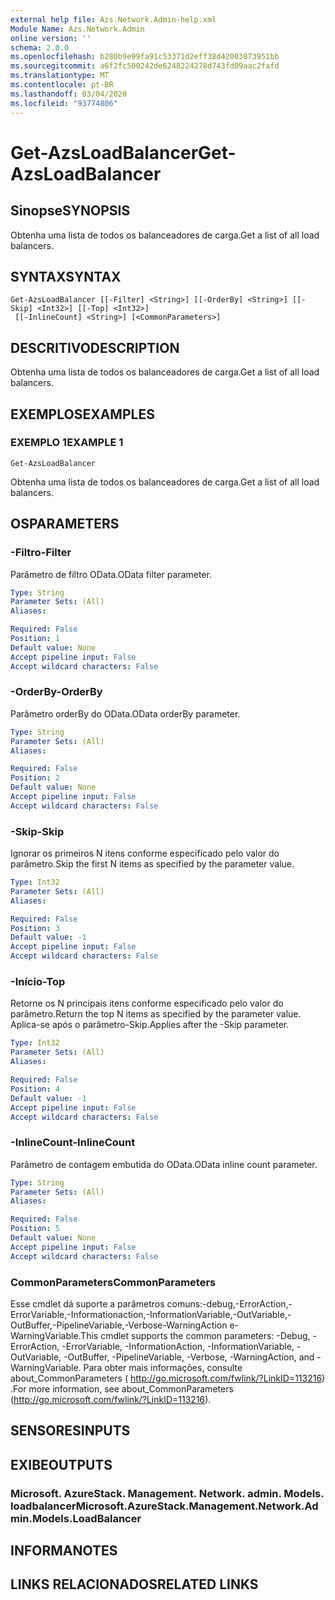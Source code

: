 ```yaml
---
external help file: Azs.Network.Admin-help.xml
Module Name: Azs.Network.Admin
online version: ''
schema: 2.0.0
ms.openlocfilehash: b280b9e99fa91c53371d2eff38d42003873951bb
ms.sourcegitcommit: a6f2fc500242de6248224278d743fd09aac2fafd
ms.translationtype: MT
ms.contentlocale: pt-BR
ms.lasthandoff: 03/04/2020
ms.locfileid: "93774806"
---
```

# <span data-ttu-id="b89d1-101">Get-AzsLoadBalancer</span><span class="sxs-lookup"><span data-stu-id="b89d1-101">Get-AzsLoadBalancer</span></span>

## <span data-ttu-id="b89d1-102">Sinopse</span><span class="sxs-lookup"><span data-stu-id="b89d1-102">SYNOPSIS</span></span>
<span data-ttu-id="b89d1-103">Obtenha uma lista de todos os balanceadores de carga.</span><span class="sxs-lookup"><span data-stu-id="b89d1-103">Get a list of all load balancers.</span></span>

## <span data-ttu-id="b89d1-104">SYNTAX</span><span class="sxs-lookup"><span data-stu-id="b89d1-104">SYNTAX</span></span>

```
Get-AzsLoadBalancer [[-Filter] <String>] [[-OrderBy] <String>] [[-Skip] <Int32>] [[-Top] <Int32>]
 [[-InlineCount] <String>] [<CommonParameters>]
```

## <span data-ttu-id="b89d1-105">DESCRITIVO</span><span class="sxs-lookup"><span data-stu-id="b89d1-105">DESCRIPTION</span></span>
<span data-ttu-id="b89d1-106">Obtenha uma lista de todos os balanceadores de carga.</span><span class="sxs-lookup"><span data-stu-id="b89d1-106">Get a list of all load balancers.</span></span>

## <span data-ttu-id="b89d1-107">EXEMPLOS</span><span class="sxs-lookup"><span data-stu-id="b89d1-107">EXAMPLES</span></span>

### <span data-ttu-id="b89d1-108">EXEMPLO 1</span><span class="sxs-lookup"><span data-stu-id="b89d1-108">EXAMPLE 1</span></span>
```
Get-AzsLoadBalancer
```

<span data-ttu-id="b89d1-109">Obtenha uma lista de todos os balanceadores de carga.</span><span class="sxs-lookup"><span data-stu-id="b89d1-109">Get a list of all load balancers.</span></span>

## <span data-ttu-id="b89d1-110">OS</span><span class="sxs-lookup"><span data-stu-id="b89d1-110">PARAMETERS</span></span>

### <span data-ttu-id="b89d1-111">-Filtro</span><span class="sxs-lookup"><span data-stu-id="b89d1-111">-Filter</span></span>
<span data-ttu-id="b89d1-112">Parâmetro de filtro OData.</span><span class="sxs-lookup"><span data-stu-id="b89d1-112">OData filter parameter.</span></span>

```yaml
Type: String
Parameter Sets: (All)
Aliases:

Required: False
Position: 1
Default value: None
Accept pipeline input: False
Accept wildcard characters: False
```

### <span data-ttu-id="b89d1-113">-OrderBy</span><span class="sxs-lookup"><span data-stu-id="b89d1-113">-OrderBy</span></span>
<span data-ttu-id="b89d1-114">Parâmetro orderBy do OData.</span><span class="sxs-lookup"><span data-stu-id="b89d1-114">OData orderBy parameter.</span></span>

```yaml
Type: String
Parameter Sets: (All)
Aliases:

Required: False
Position: 2
Default value: None
Accept pipeline input: False
Accept wildcard characters: False
```

### <span data-ttu-id="b89d1-115">-Skip</span><span class="sxs-lookup"><span data-stu-id="b89d1-115">-Skip</span></span>
<span data-ttu-id="b89d1-116">Ignorar os primeiros N itens conforme especificado pelo valor do parâmetro.</span><span class="sxs-lookup"><span data-stu-id="b89d1-116">Skip the first N items as specified by the parameter value.</span></span>

```yaml
Type: Int32
Parameter Sets: (All)
Aliases:

Required: False
Position: 3
Default value: -1
Accept pipeline input: False
Accept wildcard characters: False
```

### <span data-ttu-id="b89d1-117">-Início</span><span class="sxs-lookup"><span data-stu-id="b89d1-117">-Top</span></span>
<span data-ttu-id="b89d1-118">Retorne os N principais itens conforme especificado pelo valor do parâmetro.</span><span class="sxs-lookup"><span data-stu-id="b89d1-118">Return the top N items as specified by the parameter value.</span></span>
<span data-ttu-id="b89d1-119">Aplica-se após o parâmetro-Skip.</span><span class="sxs-lookup"><span data-stu-id="b89d1-119">Applies after the -Skip parameter.</span></span>

```yaml
Type: Int32
Parameter Sets: (All)
Aliases:

Required: False
Position: 4
Default value: -1
Accept pipeline input: False
Accept wildcard characters: False
```

### <span data-ttu-id="b89d1-120">-InlineCount</span><span class="sxs-lookup"><span data-stu-id="b89d1-120">-InlineCount</span></span>
<span data-ttu-id="b89d1-121">Parâmetro de contagem embutida do OData.</span><span class="sxs-lookup"><span data-stu-id="b89d1-121">OData inline count parameter.</span></span>

```yaml
Type: String
Parameter Sets: (All)
Aliases:

Required: False
Position: 5
Default value: None
Accept pipeline input: False
Accept wildcard characters: False
```

### <span data-ttu-id="b89d1-122">CommonParameters</span><span class="sxs-lookup"><span data-stu-id="b89d1-122">CommonParameters</span></span>
<span data-ttu-id="b89d1-123">Esse cmdlet dá suporte a parâmetros comuns:-debug,-ErrorAction,-ErrorVariable,-Informationaction,-InformationVariable,-OutVariable,-OutBuffer,-PipelineVariable,-Verbose-WarningAction e-WarningVariable.</span><span class="sxs-lookup"><span data-stu-id="b89d1-123">This cmdlet supports the common parameters: -Debug, -ErrorAction, -ErrorVariable, -InformationAction, -InformationVariable, -OutVariable, -OutBuffer, -PipelineVariable, -Verbose, -WarningAction, and -WarningVariable.</span></span> <span data-ttu-id="b89d1-124">Para obter mais informações, consulte about_CommonParameters ( http://go.microsoft.com/fwlink/?LinkID=113216) .</span><span class="sxs-lookup"><span data-stu-id="b89d1-124">For more information, see about_CommonParameters (http://go.microsoft.com/fwlink/?LinkID=113216).</span></span>

## <span data-ttu-id="b89d1-125">SENSORES</span><span class="sxs-lookup"><span data-stu-id="b89d1-125">INPUTS</span></span>

## <span data-ttu-id="b89d1-126">EXIBE</span><span class="sxs-lookup"><span data-stu-id="b89d1-126">OUTPUTS</span></span>

### <span data-ttu-id="b89d1-127">Microsoft. AzureStack. Management. Network. admin. Models. loadbalancer</span><span class="sxs-lookup"><span data-stu-id="b89d1-127">Microsoft.AzureStack.Management.Network.Admin.Models.LoadBalancer</span></span>

## <span data-ttu-id="b89d1-128">INFORMA</span><span class="sxs-lookup"><span data-stu-id="b89d1-128">NOTES</span></span>

## <span data-ttu-id="b89d1-129">LINKS RELACIONADOS</span><span class="sxs-lookup"><span data-stu-id="b89d1-129">RELATED LINKS</span></span>
